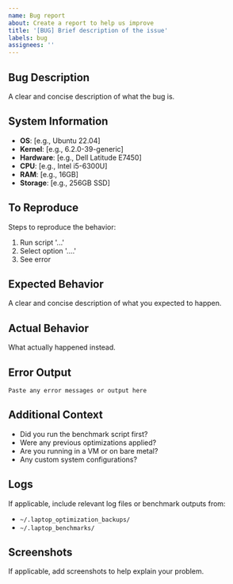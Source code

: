 ```yaml
---
name: Bug report
about: Create a report to help us improve
title: '[BUG] Brief description of the issue'
labels: bug
assignees: ''
---
```


## Bug Description
A clear and concise description of what the bug is.

## System Information
- **OS**: [e.g., Ubuntu 22.04]
- **Kernel**: [e.g., 6.2.0-39-generic]
- **Hardware**: [e.g., Dell Latitude E7450]
- **CPU**: [e.g., Intel i5-6300U]
- **RAM**: [e.g., 16GB]
- **Storage**: [e.g., 256GB SSD]

## To Reproduce
Steps to reproduce the behavior:
1. Run script '...'
2. Select option '....'
3. See error

## Expected Behavior
A clear and concise description of what you expected to happen.

## Actual Behavior
What actually happened instead.

## Error Output
```
Paste any error messages or output here
```

## Additional Context
- Did you run the benchmark script first?
- Were any previous optimizations applied?
- Are you running in a VM or on bare metal?
- Any custom system configurations?

## Logs
If applicable, include relevant log files or benchmark outputs from:
- `~/.laptop_optimization_backups/`
- `~/.laptop_benchmarks/`

## Screenshots
If applicable, add screenshots to help explain your problem.